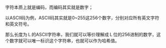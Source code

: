 字符本质上就是编码，而编码其实就是数字；

 以ASCII码为例，ASCII码其实就是0~255这256个数字，分别对应所有英文字符和英文符号。

那么长度为Ｌ的ASCII字符串，我们就可以等价理解成Ｌ位的256进制的数字，这个数字就可以唯一标识这个字符串，也就可以作为哈希值。


